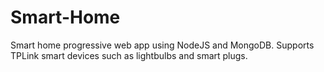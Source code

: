 # Smart-Home
Smart home progressive web app using NodeJS and MongoDB. Supports TPLink smart devices such as lightbulbs and smart plugs.
